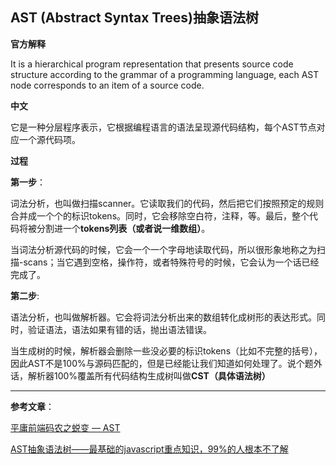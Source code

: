 ##  AST (Abstract Syntax Trees)抽象语法树

**官方解释**

It is a hierarchical program representation that presents source code structure according to the grammar of a programming language, each AST node corresponds to an item of a source code.

**中文**

它是一种分层程序表示，它根据编程语言的语法呈现源代码结构，每个AST节点对应一个源代码项。

**过程**

**第一步**：

词法分析，也叫做扫描scanner。它读取我们的代码，然后把它们按照预定的规则合并成一个个的标识tokens。同时，它会移除空白符，注释，等。最后，整个代码将被分割进一个**tokens列表（或者说一维数组）**。

当词法分析源代码的时候，它会一个一个字母地读取代码，所以很形象地称之为扫描-scans；当它遇到空格，操作符，或者特殊符号的时候，它会认为一个话已经完成了。


**第二步**:

语法分析，也叫做解析器。它会将词法分析出来的数组转化成树形的表达形式。同时，验证语法，语法如果有错的话，抛出语法错误。


当生成树的时候，解析器会删除一些没必要的标识tokens（比如不完整的括号），因此AST不是100%与源码匹配的，但是已经能让我们知道如何处理了。说个题外话，解析器100%覆盖所有代码结构生成树叫做**CST（具体语法树）**


---

**参考文章**：

[平庸前端码农之蜕变 — AST](https://juejin.im/post/5bfc21d2e51d4544313df666)

[AST抽象语法树——最基础的javascript重点知识，99%的人根本不了解](https://segmentfault.com/a/1190000016231512)
